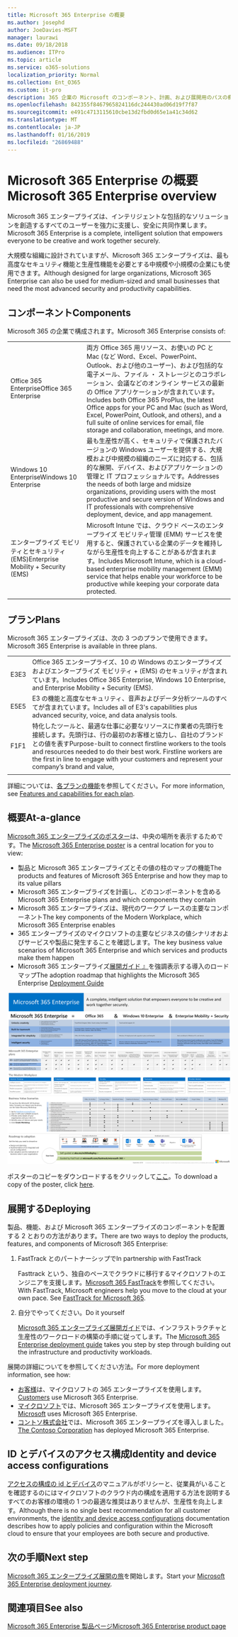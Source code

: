 ```yaml
---
title: Microsoft 365 Enterprise の概要
ms.author: josephd
author: JoeDavies-MSFT
manager: laurawi
ms.date: 09/18/2018
ms.audience: ITPro
ms.topic: article
ms.service: o365-solutions
localization_priority: Normal
ms.collection: Ent_O365
ms.custom: it-pro
description: 365 企業の Microsoft のコンポーネント、計画、および展開用のパスの概要を提供します。
ms.openlocfilehash: 842355f8467965824116dc244430ad06d19f7f87
ms.sourcegitcommit: e491c4713115610cbe13d2fbd0d65e1a41c34d62
ms.translationtype: MT
ms.contentlocale: ja-JP
ms.lasthandoff: 01/16/2019
ms.locfileid: "26869488"
---
```

# <a name="microsoft-365-enterprise-overview"></a><span data-ttu-id="8e63e-103">Microsoft 365 Enterprise の概要</span><span class="sxs-lookup"><span data-stu-id="8e63e-103">Microsoft 365 Enterprise overview</span></span>

<span data-ttu-id="8e63e-104">Microsoft 365 エンタープライズは、インテリジェントな包括的なソリューションを創造するすべてのユーザーを強力に支援し、安全に共同作業します。</span><span class="sxs-lookup"><span data-stu-id="8e63e-104">Microsoft 365 Enterprise is a complete, intelligent solution that empowers everyone to be creative and work together securely.</span></span> 

<span data-ttu-id="8e63e-105">大規模な組織に設計されていますが、Microsoft 365 エンタープライズは、最も高度なセキュリティ機能と生産性機能を必要とする中規模や小規模の企業にも使用できます。</span><span class="sxs-lookup"><span data-stu-id="8e63e-105">Although designed for large organizations, Microsoft 365 Enterprise can also be used for medium-sized and small businesses that need the most advanced security and productivity capabilities.</span></span> 

## <a name="components"></a><span data-ttu-id="8e63e-106">コンポーネント</span><span class="sxs-lookup"><span data-stu-id="8e63e-106">Components</span></span>

<span data-ttu-id="8e63e-107">Microsoft 365 の企業で構成されます。</span><span class="sxs-lookup"><span data-stu-id="8e63e-107">Microsoft 365 Enterprise consists of:</span></span>

|||
|:-------|:-----|
| <span data-ttu-id="8e63e-108">Office 365 Enterprise</span><span class="sxs-lookup"><span data-stu-id="8e63e-108">Office 365 Enterprise</span></span> | <span data-ttu-id="8e63e-109">両方 Office 365 用リソース、お使いの PC と Mac (など Word、Excel、PowerPoint、Outlook、および他のユーザー)、および包括的な電子メール、ファイル ・ ストレージとのコラボレーション、会議などのオンライン サービスの最新の Office アプリケーションが含まれています。</span><span class="sxs-lookup"><span data-stu-id="8e63e-109">Includes both Office 365 ProPlus, the latest Office apps for your PC and Mac (such as Word, Excel, PowerPoint, Outlook, and others), and a full suite of online services for email, file storage and collaboration, meetings, and more.</span></span> |
| <span data-ttu-id="8e63e-110">Windows 10 Enterprise</span><span class="sxs-lookup"><span data-stu-id="8e63e-110">Windows 10 Enterprise</span></span> | <span data-ttu-id="8e63e-111">最も生産性が高く、セキュリティで保護されたバージョンの Windows ユーザーを提供する、大規模および中規模の組織のニーズに対応する、包括的な展開、デバイス、およびアプリケーションの管理と IT プロフェッショナルです。</span><span class="sxs-lookup"><span data-stu-id="8e63e-111">Addresses the needs of both large and midsize organizations, providing users with the most productive and secure version of Windows and IT professionals with comprehensive deployment, device, and app management.</span></span> |
| <span data-ttu-id="8e63e-112">エンタープライズ モビリティとセキュリティ (EMS)</span><span class="sxs-lookup"><span data-stu-id="8e63e-112">Enterprise Mobility + Security (EMS)</span></span> | <span data-ttu-id="8e63e-113">Microsoft Intune では、クラウド ベースのエンタープライズ モビリティ管理 (EMM) サービスを使用すると、保護されている企業のデータを維持しながら生産性を向上することがあるが含まれます。</span><span class="sxs-lookup"><span data-stu-id="8e63e-113">Includes Microsoft Intune, which is a cloud-based enterprise mobility management (EMM) service that helps enable your workforce to be productive while keeping your corporate data protected.</span></span> |
|||

## <a name="plans"></a><span data-ttu-id="8e63e-114">プラン</span><span class="sxs-lookup"><span data-stu-id="8e63e-114">Plans</span></span>

<span data-ttu-id="8e63e-115">Microsoft 365 エンタープライズは、次の 3 つのプランで使用できます。</span><span class="sxs-lookup"><span data-stu-id="8e63e-115">Microsoft 365 Enterprise is available in three plans.</span></span>

|||
|:-------|:-----|
| <span data-ttu-id="8e63e-116">E3</span><span class="sxs-lookup"><span data-stu-id="8e63e-116">E3</span></span> | <span data-ttu-id="8e63e-117">Office 365 エンタープライズ、10 の Windows のエンタープライズおよびエンタープライズ モビリティ + (EMS) のセキュリティが含まれています。</span><span class="sxs-lookup"><span data-stu-id="8e63e-117">Includes Office 365 Enterprise, Windows 10 Enterprise, and Enterprise Mobility + Security (EMS).</span></span> |
| <span data-ttu-id="8e63e-118">E5</span><span class="sxs-lookup"><span data-stu-id="8e63e-118">E5</span></span> | <span data-ttu-id="8e63e-119">E3 の機能と高度なセキュリティ、音声およびデータ分析ツールのすべてが含まれています。</span><span class="sxs-lookup"><span data-stu-id="8e63e-119">Includes all of E3's capabilities plus advanced security, voice, and data analysis tools.</span></span> |
| <span data-ttu-id="8e63e-120">F1</span><span class="sxs-lookup"><span data-stu-id="8e63e-120">F1</span></span> | <span data-ttu-id="8e63e-p101">特化したツールと、最適な仕事に必要なリソースに作業者の先頭行を接続します。先頭行は、行の最初のお客様と協力し、自社のブランドとの値を表す</span><span class="sxs-lookup"><span data-stu-id="8e63e-p101">Purpose-built to connect firstline workers to the tools and resources needed to do their best work. Firstline workers are the first in line to engage with your customers and represent your company’s brand and value,</span></span> |
|||

<span data-ttu-id="8e63e-123">詳細については、[各プランの機能](https://www.microsoft.com/microsoft-365/compare-all-microsoft-365-plans)を参照してください。</span><span class="sxs-lookup"><span data-stu-id="8e63e-123">For more information, see [Features and capabilities for each plan](https://www.microsoft.com/microsoft-365/compare-all-microsoft-365-plans).</span></span>

## <a name="at-a-glance"></a><span data-ttu-id="8e63e-124">概要</span><span class="sxs-lookup"><span data-stu-id="8e63e-124">At-a-glance</span></span>

<span data-ttu-id="8e63e-125">[Microsoft 365 エンタープライズのポスター](http://aka.ms/m365eposter)は、中央の場所を表示するためです。</span><span class="sxs-lookup"><span data-stu-id="8e63e-125">The [Microsoft 365 Enterprise poster](http://aka.ms/m365eposter) is a central location for you to view:</span></span>

- <span data-ttu-id="8e63e-126">製品と Microsoft 365 エンタープライズとその値の柱のマップの機能</span><span class="sxs-lookup"><span data-stu-id="8e63e-126">The products and features of Microsoft 365 Enterprise and how they map to its value pillars</span></span>
- <span data-ttu-id="8e63e-127">Microsoft 365 エンタープライズを計画し、どのコンポーネントを含める</span><span class="sxs-lookup"><span data-stu-id="8e63e-127">Microsoft 365 Enterprise plans and which components they contain</span></span> 
- <span data-ttu-id="8e63e-128">Microsoft 365 エンタープライズは、現代のワークプ レースの主要なコンポーネント</span><span class="sxs-lookup"><span data-stu-id="8e63e-128">The key components of the Modern Workplace, which Microsoft 365 Enterprise enables</span></span>
- <span data-ttu-id="8e63e-129">365 エンタープライズのマイクロソフトの主要なビジネスの値シナリオおよびサービスや製品に発生することを確認します。</span><span class="sxs-lookup"><span data-stu-id="8e63e-129">The key business value scenarios of Microsoft 365 Enterprise and which services and products make them happen</span></span>
- <span data-ttu-id="8e63e-130">Microsoft 365 エンタープライズ[展開ガイド 』](deploy-microsoft-365-enterprise.md)を強調表示する導入のロードマップ</span><span class="sxs-lookup"><span data-stu-id="8e63e-130">The adoption roadmap that highlights the Microsoft 365 Enterprise [Deployment Guide](deploy-microsoft-365-enterprise.md)</span></span>

![](./media/m365-poster/m365e-poster.png)

<span data-ttu-id="8e63e-131">ポスターのコピーをダウンロードするをクリックして[ここ](https://github.com/MicrosoftDocs/microsoft-365-docs/raw/public/microsoft-365/enterprise/media/Microsoft365Enterprise.pdf)。</span><span class="sxs-lookup"><span data-stu-id="8e63e-131">To download a copy of the poster, click [here](https://github.com/MicrosoftDocs/microsoft-365-docs/raw/public/microsoft-365/enterprise/media/Microsoft365Enterprise.pdf).</span></span>

## <a name="deploying"></a><span data-ttu-id="8e63e-132">展開する</span><span class="sxs-lookup"><span data-stu-id="8e63e-132">Deploying</span></span>

<span data-ttu-id="8e63e-133">製品、機能、および Microsoft 365 エンタープライズのコンポーネントを配置する 2 とおりの方法があります。</span><span class="sxs-lookup"><span data-stu-id="8e63e-133">There are two ways to deploy the products, features, and components of Microsoft 365 Enterprise:</span></span>

1. <span data-ttu-id="8e63e-134">FastTrack とのパートナーシップで</span><span class="sxs-lookup"><span data-stu-id="8e63e-134">In partnership with FastTrack</span></span>
  
   <span data-ttu-id="8e63e-p102">Fasttrack という、独自のペースでクラウドに移行するマイクロソフトのエンジニアを支援します。[Microsoft 365 FastTrack](https://fasttrack.microsoft.com/microsoft365)を参照してください。</span><span class="sxs-lookup"><span data-stu-id="8e63e-p102">With FastTrack, Microsoft engineers help you move to the cloud at your own pace. See [FastTrack for Microsoft 365](https://fasttrack.microsoft.com/microsoft365).</span></span>
  
2. <span data-ttu-id="8e63e-137">自分でやってください。</span><span class="sxs-lookup"><span data-stu-id="8e63e-137">Do it yourself</span></span>

   <span data-ttu-id="8e63e-138">[Microsoft 365 エンタープライズ展開ガイド](deploy-microsoft-365-enterprise.md)では、インフラストラクチャと生産性のワークロードの構築の手順に従ってします。</span><span class="sxs-lookup"><span data-stu-id="8e63e-138">The [Microsoft 365 Enterprise deployment guide](deploy-microsoft-365-enterprise.md) takes you step by step through building out the infrastructure and productivity workloads.</span></span> 

<span data-ttu-id="8e63e-139">展開の詳細についてを参照してください方法。</span><span class="sxs-lookup"><span data-stu-id="8e63e-139">For more deployment information, see how:</span></span>

- <span data-ttu-id="8e63e-140">[お客様](deploy-microsoft-365-enterprise.md#how-customers-use-microsoft-365-enterprise)は、マイクロソフトの 365 エンタープライズを使用します。</span><span class="sxs-lookup"><span data-stu-id="8e63e-140">[Customers](deploy-microsoft-365-enterprise.md#how-customers-use-microsoft-365-enterprise)  use Microsoft 365 Enterprise.</span></span>
- <span data-ttu-id="8e63e-141">[マイクロソフト](deploy-microsoft-365-enterprise.md#how-microsoft-uses-microsoft-365-enterprise)では、Microsoft 365 エンタープライズを使用します。</span><span class="sxs-lookup"><span data-stu-id="8e63e-141">[Microsoft](deploy-microsoft-365-enterprise.md#how-microsoft-uses-microsoft-365-enterprise) uses Microsoft 365 Enterprise.</span></span>
- <span data-ttu-id="8e63e-142">[コントソ株式会社](contoso-overview.md)では、Microsoft 365 エンタープライズを導入しました。</span><span class="sxs-lookup"><span data-stu-id="8e63e-142">[The Contoso Corporation](contoso-overview.md) has deployed Microsoft 365 Enterprise.</span></span>

## <a name="identity-and-device-access-configurations"></a><span data-ttu-id="8e63e-143">ID とデバイスのアクセス構成</span><span class="sxs-lookup"><span data-stu-id="8e63e-143">Identity and device access configurations</span></span>

<span data-ttu-id="8e63e-144">[アクセスの構成の id とデバイス](microsoft-365-policies-configurations.md)のマニュアルがポリシーと、従業員がいることを確認するのにはマイクロソフトのクラウド内の構成を適用する方法を説明するすべてのお客様の環境の 1 つの最適な推奨はありませんが、生産性を向上します。</span><span class="sxs-lookup"><span data-stu-id="8e63e-144">Although there is no single best recommendation for all customer environments, the [identity and device access configurations](microsoft-365-policies-configurations.md) documentation describes how to apply policies and configuration within the Microsoft cloud to ensure that your employees are both secure and productive.</span></span>

## <a name="next-step"></a><span data-ttu-id="8e63e-145">次の手順</span><span class="sxs-lookup"><span data-stu-id="8e63e-145">Next step</span></span>

<span data-ttu-id="8e63e-146">[Microsoft 365 エンタープライズ展開の旅](deploy-microsoft-365-enterprise.md)を開始します。</span><span class="sxs-lookup"><span data-stu-id="8e63e-146">Start your [Microsoft 365 Enterprise deployment journey](deploy-microsoft-365-enterprise.md).</span></span>

## <a name="see-also"></a><span data-ttu-id="8e63e-147">関連項目</span><span class="sxs-lookup"><span data-stu-id="8e63e-147">See also</span></span>

[<span data-ttu-id="8e63e-148">Microsoft 365 Enterprise 製品ページ</span><span class="sxs-lookup"><span data-stu-id="8e63e-148">Microsoft 365 Enterprise product page</span></span>](https://www.microsoft.com/microsoft-365/enterprise)

